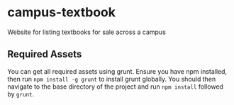 campus-textbook
===============

Website for listing textbooks for sale across a campus

## Required Assets

You can get all required assets using grunt. Ensure you have npm installed, then run `npm install -g grunt` to install grunt globally. You should then navigate to the base directory of the project and run `npm install` followed by `grunt`.

